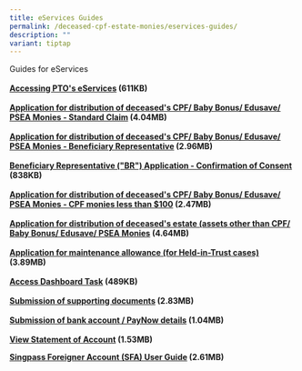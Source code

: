 ```yaml
---
title: eServices Guides
permalink: /deceased-cpf-estate-monies/eservices-guides/
description: ""
variant: tiptap
---
```

<p>Guides for eServices
<br>
<br><strong><a href="/files/PTO_E-Service_User_Guide-Access.pdf" rel="noopener noreferrer nofollow" target="\blank">Accessing PTO's eServices</a> (611KB)<br><br><a href="/files/PTOE-SvcUserGuide-CPF_16-6-22.pdf" rel="noopener noreferrer nofollow" target="\blank">Application for distribution of deceased's CPF/ Baby Bonus/ Edusave/ PSEA Monies - Standard Claim</a> (4.04MB)<br><br><a href="/files/PTOE-SvcUserGuide-BR_16-6-22.pdf" rel="noopener noreferrer nofollow" target="\blank">Application for distribution of deceased's CPF/ Baby Bonus/ Edusave/ PSEA Monies - Beneficiary Representative</a> (2.96MB)<br><br><a href="/files/PTOE-SvcUserGuide-BRConsent_22-03-23.pdf" rel="noopener noreferrer nofollow" target="\blank">Beneficiary Representative ("BR") Application - Confirmation of Consent</a> (838KB)<br><br><a href="/files/PTOE-SvcUserGuide-SmallCPF_16-6-22.pdf" rel="noopener noreferrer nofollow" target="\blank">Application for distribution of deceased's CPF/ Baby Bonus/ Edusave/ PSEA Monies - CPF monies less than $100</a> (2.47MB)<br><br><a href="/files/PTOE-SvcUserGuide-Estate_16-6-22.pdf" rel="noopener noreferrer nofollow" target="\blank">Application for distribution of deceased's estate (assets other than CPF/ Baby Bonus/ Edusave/ PSEA Monies</a> (4.64MB)<br><br><a href="/files/PTOE-SvcUserGuide-Maintenance_16-6-22.pdf" rel="noopener noreferrer nofollow" target="\blank">Application for maintenance allowance (for Held-in-Trust cases)</a> (3.89MB)<br><br><a href="/files/ptoe-svcuserguide-dashboard_14-9-23.pdf" rel="noopener noreferrer nofollow" target="\blank">Access Dashboard Task</a> (489KB)<br><br><a href="/files/PTOE-SvcUserGuide-Docs_16-6-22.pdf" rel="noopener noreferrer nofollow" target="\blank">Submission of supporting documents</a> (2.83MB)<br><br><a href="/files/Guide-SubmissionOfBankDocs.pdf" rel="noopener noreferrer nofollow" target="\_blank">Submission of bank account / PayNow details</a> (1.04MB)<br><br><a href="/files/PTOE-SvcUserGuide-SOA_16-6-22.pdf" rel="noopener noreferrer nofollow" target="\_blank">View Statement of Account</a> (1.53MB)</strong>
</p>
<p><strong><a href="/files/PTO_ESVC_UserGuide_SFA.pdf" rel="noopener noreferrer nofollow" target="_blank">Singpass Foreigner Account (SFA) User Guide</a> (2.61MB)<br><br></strong>
</p>